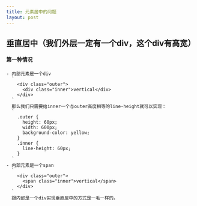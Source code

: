 ```yaml
---
title: 元素居中的问题
layout: post
---
```


## 垂直居中（我们外层一定有一个div，这个div有高宽）
  #### 第一种情况
    - 内部元素是一个div
      `
        <div class="outer">
          <div class="inner">vertical</div>
        </div>
      `
      那么我们只需要给inner一个与outer高度相等的line-height就可以实现：
      `
        .outer {
          height: 60px;
          width: 600px;
          background-color: yellow;
        }
        .inner {
          line-height: 60px;
        }
      `
    - 内部元素是一个span
      `
        <div class="outer">
          <span class="inner">vertical</span>
        </div>
      `
      跟内部是一个div实现垂直居中的方式是一毛一样的。